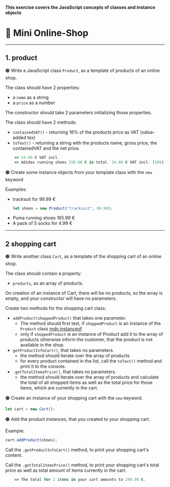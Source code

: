 **This exercise covers the JavaScript concepts of classes and instance objects**

# :shopping_cart: Mini Online-Shop 

---


## 1. product
:orange_circle: Write a JavaScript class `Product`, as a template of products of an online shop.

The class should have 2 properties:
* a `name` as a string
* a `price` as a number

The constructor should take 2 parameters initializing those properties.

The class should have 2 methods:
* `containedVAT()` - returning 16% of the products price as VAT (value-added tax)
* `toText()` - returning a string with the products name, gross price, the containedVAT and the net price. 

```javascript
    => 24.00 € VAT incl.
    => Adidas running shoes 150.00 € in total. 24.00 € VAT incl. (16%).
```

:orange_circle: Create some instance objects from your template class with the `new` keyword 

Examples:
* tracksuit for 99.99 €
    ```javascript
    let shoes = new Product("tracksuit", 99.99);
    ```
* Puma running shoes 165.99 €
* A pack of 5 socks for 4.99 €

---
## 2 shopping cart

:orange_circle: Write another class `Cart`, as a template of the shopping cart of an online shop.

The class should contain a property:
* `products`, as an array of products.

On creation of an instance of Cart, there will be no products, so the array is empty, and your constructor will have no parameters.

Create two methods for the shopping cart class:
* `addProduct(shoppedProduct)` that takes one parameter.
    * The method should first test, if `shoppedProduct` is an instance of the `Product` class  [mdn instanceof](https://developer.mozilla.org/en-US/docs/Web/JavaScript/Reference/Operators/instanceof) 
    * only if `shoppedProduct` is an instance of Product add it to the array of products otherwise inform the customer, that the product is not available in the shop.
* `getProductInfoCart()`, that takes no parameters.
    * the method should iterate over the array of products
    * for every product contained in the list, call the `toText()` method and print it to the console.
* `.getTotalItemsPrice()`, that takes no parameters.
    * the method should iterate over the array of products and calculate the total of all shopped items as well as the total price for those items, which are currently in the cart.
 


:orange_circle: Create an instance of your shopping cart with the `new` keyword.
```javascript
let cart = new Cart();
```

:orange_circle: Add the product instances, that you created to your shopping cart.

Example:
```javascript
cart.addProduct(shoes);
```
Call the `.getProductInfoCart()` method, to print your shopping cart's content.

Call the `.getTotalItemsPrice()` method, to print your shopping cart's total price as well as total amount of items currently in the cart.



```javascript
    => The total for 2 items in your cart amounts to 249.99 €.
```
